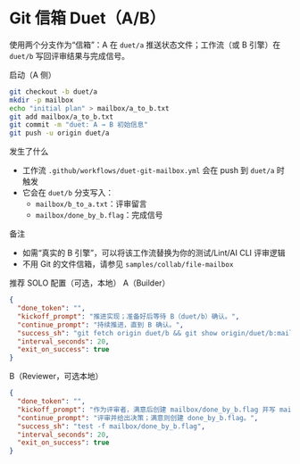 Git 信箱 Duet（A/B）
===================

使用两个分支作为“信箱”：A 在 `duet/a` 推送状态文件；工作流（或 B 引擎）在 `duet/b` 写回评审结果与完成信号。

启动（A 侧）
```bash
git checkout -b duet/a
mkdir -p mailbox
echo "initial plan" > mailbox/a_to_b.txt
git add mailbox/a_to_b.txt
git commit -m "duet: A → B 初始信息"
git push -u origin duet/a
```

发生了什么
- 工作流 `.github/workflows/duet-git-mailbox.yml` 会在 push 到 `duet/a` 时触发
- 它会在 `duet/b` 分支写入：
  - `mailbox/b_to_a.txt`：评审留言
  - `mailbox/done_by_b.flag`：完成信号

备注
- 如需“真实的 B 引擎”，可以将该工作流替换为你的测试/Lint/AI CLI 评审逻辑
- 不用 Git 的文件信箱，请参见 `samples/collab/file-mailbox`

推荐 SOLO 配置（可选，本地）
A（Builder）
```json
{
  "done_token": "",
  "kickoff_prompt": "推进实现；准备好后等待 B（duet/b）确认。",
  "continue_prompt": "持续推进，直到 B 确认。",
  "success_sh": "git fetch origin duet/b && git show origin/duet/b:mailbox/done_by_b.flag >/dev/null 2>&1",
  "interval_seconds": 20,
  "exit_on_success": true
}
```
B（Reviewer，可选本地）
```json
{
  "done_token": "",
  "kickoff_prompt": "作为评审者，满意后创建 mailbox/done_by_b.flag 并写 mailbox/b_to_a.txt。",
  "continue_prompt": "评审并给出决策；满意则创建 done_by_b.flag。",
  "success_sh": "test -f mailbox/done_by_b.flag",
  "interval_seconds": 20,
  "exit_on_success": true
}
```
